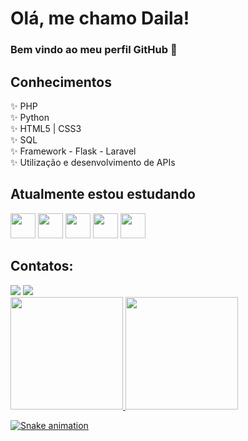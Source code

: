 # Olá, me chamo Daila! 
### Bem vindo ao meu perfil GitHub 👋

## Conhecimentos 
✨ PHP
<br>
✨ Python
<br>
✨ HTML5 | CSS3
<br>
✨ SQL
<br>
✨ Framework - Flask - Laravel
<br>
✨ Utilização e desenvolvimento de APIs
<br>

## Atualmente estou estudando

<img src="https://cdn.jsdelivr.net/gh/devicons/devicon/icons/python/python-original.svg" width="40" height="40"/>   <img src="https://cdn.jsdelivr.net/gh/devicons/devicon/icons/javascript/javascript-plain.svg" width="40" height="40" />     <img src="https://cdn.jsdelivr.net/gh/devicons/devicon/icons/php/php-original.svg" width="40" height="40"/>     <img src="https://cdn.jsdelivr.net/gh/devicons/devicon/icons/css3/css3-original-wordmark.svg" width="40" height="40" /> <img src="https://cdn.jsdelivr.net/gh/devicons/devicon/icons/html5/html5-original-wordmark.svg" width="40" height="40" />


## Contatos:

<div>
<a href="https://instagram.com/daila.danielle" target="_blank"><img src="https://img.shields.io/badge/-Instagram-%23E4405F?style=for-the-badge&logo=instagram&logoColor=white" target="_blank"></a></a>
<a href="https://www.linkedin.com/in/dailasantos" target="_blank"><img src="https://img.shields.io/badge/-LinkedIn-%230077B5?style=for-the-badge&logo=linkedin&logoColor=white" target="_blank"></a>   
</div>

<div>
<a href="https://github.com/seu-usuário-aqui">
<img height="180em" src="https://github-readme-stats.vercel.app/api/top-langs/?username=Daila-Danielle&layout=compact&langs_count=7&theme=dracula"/>
<img height="180em" src="https://github-readme-stats.vercel.app/api?username=Daila-Danielle&show_icons=true&theme=dracula&include_all_commits=true&count_private=true"/>
</div>
          
![Snake animation](https://github.com/Daila-Danielle/Daila-Danielle/blob/output/github-contribution-grid-snake.svg)
          
